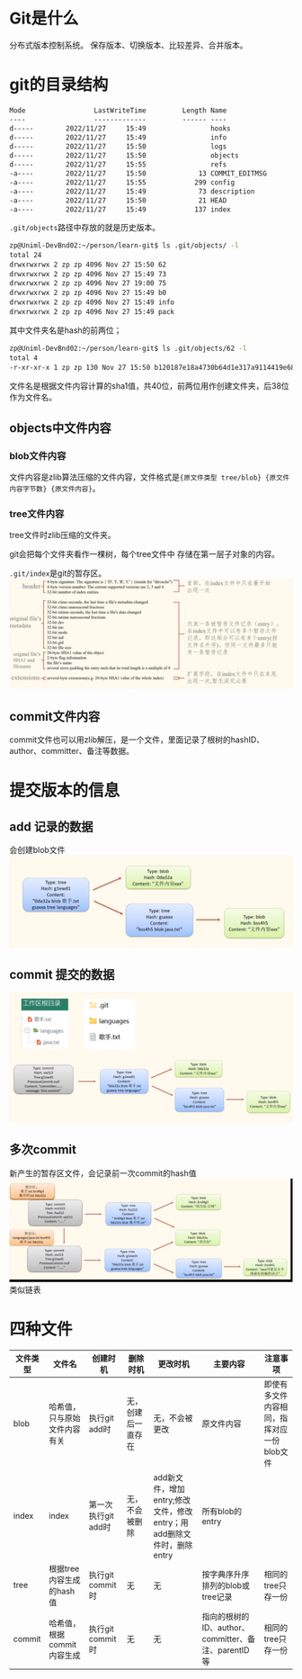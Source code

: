 # Git是什么
分布式版本控制系统。
保存版本、切换版本、比较差异、合并版本。

# git的目录结构
```shell
Mode                 LastWriteTime         Length Name
----                 -------------         ------ ----
d-----        2022/11/27     15:49                hooks
d-----        2022/11/27     15:49                info
d-----        2022/11/27     15:50                logs
d-----        2022/11/27     15:50                objects
d-----        2022/11/27     15:55                refs
-a----        2022/11/27     15:50             13 COMMIT_EDITMSG
-a----        2022/11/27     15:55            299 config
-a----        2022/11/27     15:49             73 description
-a----        2022/11/27     15:50             21 HEAD
-a----        2022/11/27     15:49            137 index
```
`.git/objects`路径中存放的就是历史版本。
```bash
zp@Uniml-DevBnd02:~/person/learn-git$ ls .git/objects/ -l
total 24
drwxrwxrwx 2 zp zp 4096 Nov 27 15:50 62
drwxrwxrwx 2 zp zp 4096 Nov 27 15:49 73
drwxrwxrwx 2 zp zp 4096 Nov 27 19:00 75
drwxrwxrwx 2 zp zp 4096 Nov 27 15:49 b0
drwxrwxrwx 2 zp zp 4096 Nov 27 15:49 info
drwxrwxrwx 2 zp zp 4096 Nov 27 15:49 pack
```
其中文件夹名是hash的前两位；
```bash
zp@Uniml-DevBnd02:~/person/learn-git$ ls .git/objects/62 -l
total 4
-r-xr-xr-x 1 zp zp 130 Nov 27 15:50 b120187e18a4730b64d1e317a9114419e685a7
```
文件名是根据文件内容计算的sha1值，共40位，前两位用作创建文件夹，后38位作为文件名。

## objects中文件内容
### blob文件内容
文件内容是zlib算法压缩的文件内容，文件格式是`{原文件类型 tree/blob} {原文件内容字节数} {原文件内容}`。
### tree文件内容
tree文件时zlib压缩的文件夹。

git会把每个文件夹看作一棵树，每个tree文件中 存储在第一层子对象的内容。

`.git/index`是git的暂存区。
![git index](./assert/git-index.jpg)

## commit文件内容
commit文件也可以用zlib解压，是一个文件，里面记录了根树的hashID、author、committer、备注等数据。

# 提交版本的信息
## add 记录的数据
会创建blob文件
![git version](./assert/git-version.jpg)
## commit 提交的数据
![git-commit](./assert/git-commit.jpg)

## 多次commit
新产生的暂存区文件，会记录前一次commit的hash值
![commit-commit](./assert/git-commit-multi.jpg)
类似链表

# 四种文件
| 文件类型 | 文件名                       | 创建时机            | 删除时机           | 更改时机                                                             | 主要内容                                            | 注意事项                                   |
| -------- | ---------------------------- | ------------------- | ------------------ | -------------------------------------------------------------------- | --------------------------------------------------- | ------------------------------------------ |
| blob     | 哈希值，只与原始文件内容有关 | 执行git add时       | 无，创建后一直存在 | 无，不会被更改                                                       | 原文件内容                                          | 即使有多文件内容相同，指挥对应一份blob文件 |
| index    | index                        | 第一次执行git add时 | 无，不会被删除     | add新文件，增加entry;修改文件，修改entry；用add删除文件时，删除entry | 所有blob的entry                                     |
| tree     | 根据tree内容生成的hash值     | 执行git commit时    | 无                 | 无                                                                   | 按字典序升序排列的blob或tree记录                    | 相同的tree只存一份                         |
| commit   | 哈希值，根据commit内容生成   | 执行git commit时    | 无                 | 无                                                                   | 指向的根树的ID、author、committer、备注、parentID等 | 相同的tree只存一份                         |